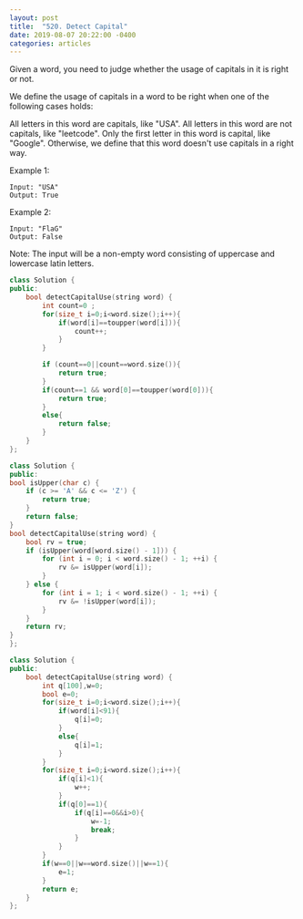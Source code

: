 ```yaml
---
layout: post
title:  "520. Detect Capital"
date: 2019-08-07 20:22:00 -0400
categories: articles
---
```

Given a word, you need to judge whether the usage of capitals in it is right or not.

We define the usage of capitals in a word to be right when one of the following cases holds:

All letters in this word are capitals, like "USA".
All letters in this word are not capitals, like "leetcode".
Only the first letter in this word is capital, like "Google".
Otherwise, we define that this word doesn't use capitals in a right way.

Example 1:
```
Input: "USA"
Output: True
```
Example 2:
```
Input: "FlaG"
Output: False
```
Note: The input will be a non-empty word consisting of uppercase and lowercase latin letters.

```c++
class Solution {
public:
    bool detectCapitalUse(string word) {
        int count=0 ;
        for(size_t i=0;i<word.size();i++){
            if(word[i]==toupper(word[i])){
                count++;
            }
        }

        if (count==0||count==word.size()){
            return true;
        }
        if(count==1 && word[0]==toupper(word[0])){
            return true;
        }
        else{
            return false;
        }
    }
};
```
```c++
class Solution {
public:
bool isUpper(char c) {
    if (c >= 'A' && c <= 'Z') {
        return true;
    }
    return false;
}
bool detectCapitalUse(string word) {
    bool rv = true;
    if (isUpper(word[word.size() - 1])) {
        for (int i = 0; i < word.size() - 1; ++i) {
            rv &= isUpper(word[i]);
        }
    } else {
        for (int i = 1; i < word.size() - 1; ++i) {
            rv &= !isUpper(word[i]);
        }
    }
    return rv;
}
};
```
```c++
class Solution {
public:
    bool detectCapitalUse(string word) {
        int q[100],w=0;
        bool e=0;
        for(size_t i=0;i<word.size();i++){
            if(word[i]<91){
                q[i]=0;
            }
            else{
                q[i]=1;
            }
        }
        for(size_t i=0;i<word.size();i++){
            if(q[i]<1){
                w++;
            }
            if(q[0]==1){
                if(q[i]==0&&i>0){
                    w=-1;
                    break;
                }
            }
        }
        if(w==0||w==word.size()||w==1){
            e=1;
        }
        return e;
    }
};
```